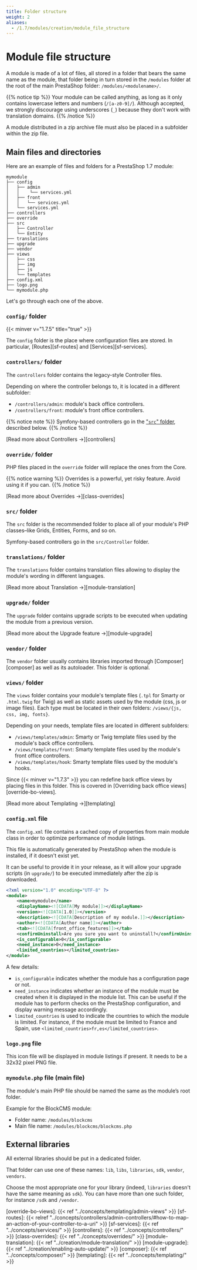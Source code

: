 ```yaml
---
title: Folder structure
weight: 2
aliases:
  - /1.7/modules/creation/module_file_structure
---
```


# Module file structure

A module is made of a lot of files, all stored in a folder that bears the same name as the module, that folder being in turn stored in the
`/modules` folder at the root of the main PrestaShop folder: `/modules/<modulename>/`. 

{{% notice tip %}}
Your module can be called anything, as long as it only contains lowercase letters and numbers (`/[a-z0-9]/`).
Although accepted, we strongly discourage using underscores (`_`) because they don't work with translation domains.
{{% /notice %}}

A module distributed in a zip archive file must also be placed in a subfolder within the zip file.

## Main files and directories

Here are an example of files and folders for a PrestaShop 1.7 module:

```
mymodule
├── config
│   ├── admin
│   │    └── services.yml
│   ├── front
│   │   └── services.yml
│   └── services.yml
├── controllers
├── override
├── src
│   ├── Controller
│   └── Entity
├── translations
├── upgrade
├── vendor
├── views
│   ├── css
│   ├── img
│   ├── js
│   └── templates
├── config.xml
├── logo.png
└── mymodule.php
```

Let's go through each one of the above.

### `config/` folder
{{< minver v="1.7.5" title="true" >}}

The `config` folder is the place where configuration files are stored. In particular, [Routes][sf-routes] and [Services][sf-services].

### `controllers/` folder

The `controllers` folder contains the legacy-style Controller files.

Depending on where the controller belongs to, it is located in a different subfolder:

* `/controllers/admin`: module's back office controllers.
* `/controllers/front`: module's front office controllers.

{{% notice note %}}
Symfony-based controllers go in the ["`src`" folder](#src-folder), described below.
{{% /notice %}}

[Read more about Controllers →][controllers]

### `override/` folder

PHP files placed in the `override` folder will replace the ones from the Core. 

{{% notice warning %}}
Overrides is a powerful, yet risky feature. Avoid using it if you can.
{{% /notice %}}

[Read more about Overrides →][class-overrides]

### `src/` folder

The `src` folder is the recommended folder to place all of your module's PHP classes–like Grids, Entities, Forms, and so on.

Symfony-based controllers go in the `src/Controller` folder.

### `translations/` folder

The `translations` folder contains translation files allowing to display the module's wording in different languages.

[Read more about Translation →][module-translation]

### `upgrade/` folder

The `upgrade` folder contains upgrade scripts to be executed when updating the module from a previous version.

[Read more about the Upgrade feature →][module-upgrade]

### `vendor/` folder

The `vendor` folder usually contains libraries imported through [Composer][composer] as well as its autoloader. This folder is optional.

### `views/` folder

The `views` folder contains your module's template files (`.tpl` for Smarty or `.html.twig` for Twig) as well as static assets used by the module (css, js or image files). Each type must be located in their own folders: `/views/{js, css, img, fonts}`.

Depending on your needs, template files are located in different subfolders:

* `/views/templates/admin`: Smarty or Twig template files used by the module's back office controllers.
* `/views/templates/front`: Smarty template files used by the module's front office controllers.
* `/views/templates/hook`: Smarty template files used by the module's hooks.

Since {{< minver v="1.7.3" >}} you can redefine back office views by placing files in this folder. This is covered in [Overriding back office views][override-bo-views].

[Read more about Templating →][templating]

### `config.xml` file

The `config.xml` file contains a cached copy of properties from main module class in order to optimize performance of module listings.

This file is automatically generated by PrestaShop when the module is installed, if it doesn't exist yet.

It can be useful to provide it in your release, as it will allow your upgrade scripts (in `upgrade/`) to be executed immediately after the zip is downloaded.

```xml
<?xml version="1.0" encoding="UTF-8" ?>
<module>
    <name>mymodule</name>
    <displayName><![CDATA[My module]]></displayName>
    <version><![CDATA[1.0]]></version>
    <description><![CDATA[Description of my module.]]></description>
    <author><![CDATA[Author name]]></author>
    <tab><![CDATA[front_office_features]]></tab>
    <confirmUninstall>Are you sure you want to uninstall?</confirmUninstall>
    <is_configurable>0</is_configurable>
    <need_instance>0</need_instance>
    <limited_countries></limited_countries>
</module>
```

A few details:

- `is_configurable` indicates whether the module has a configuration page or not.
- `need_instance` indicates whether an instance of the module must be created when it is displayed in the module list. This can be useful if the module has to perform checks on the PrestaShop configuration, and display warning message accordingly.
- `limited_countries` is used to indicate the countries to which the module is limited. For instance, if the module must be limited to France and Spain, use `<limited_countries>fr,es</limited_countries>`.

### `logo.png` file

This icon file will be displayed in module listings if present. It needs to be a 32x32 pixel PNG file.

### `mymodule.php` file (main file)

The module's main PHP file should be named the same as the module’s root folder. 

Example for the BlockCMS module:

* Folder name: `/modules/blockcms`
* Main file name: `/modules/blockcms/blockcms.php`

## External libraries

All external libraries should be put in a dedicated folder.

That folder can use one of these names: `lib`, `libs`, `libraries`, `sdk`, `vendor`, `vendors`.

Choose the most appropriate one for your library (indeed, `libraries` doesn't have the same meaning as `sdk`). You can have more than one such folder, for instance `/sdk` and `/vendor`.

[override-bo-views]: {{< ref "../concepts/templating/admin-views" >}}
[sf-routes]: {{< relref "../concepts/controllers/admin-controllers/#how-to-map-an-action-of-your-controller-to-a-uri" >}}
[sf-services]: {{< ref "../concepts/services/" >}}
[controllers]: {{< ref "../concepts/controllers/" >}}
[class-overrides]: {{< ref "../concepts/overrides/" >}}
[module-translation]: {{< ref "../creation/module-translation/" >}}
[module-upgrade]: {{< ref "../creation/enabling-auto-update/" >}}
[composer]: {{< ref "../concepts/composer/" >}}
[templating]: {{< ref "../concepts/templating/" >}}

